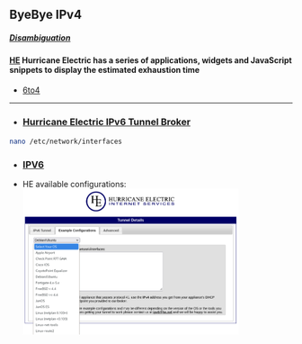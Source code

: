## ByeBye IPv4
##### [Disambiguation](https://en.wikipedia.org/wiki/Wikipedia:Disambiguation)

#### [HE](https://ipv6.he.net/statistics/) Hurricane Electric has a series of applications, widgets and JavaScript snippets to display the estimated exhaustion time

* [6to4](https://github.com/universalbit-dev/HArmadillium/blob/main/6to4.md)
---

* ### [Hurricane Electric IPv6 Tunnel Broker](https://tunnelbroker.net/)

```bash
nano /etc/network/interfaces
```
* ### [IPV6](https://en.wikipedia.org/wiki/IPv6)

* HE available configurations:
<img src="https://github.com/universalbit-dev/universalbit-dev/blob/main/ipv4toipv6/images/he_net_interfaces.png" width="80%"></img>
